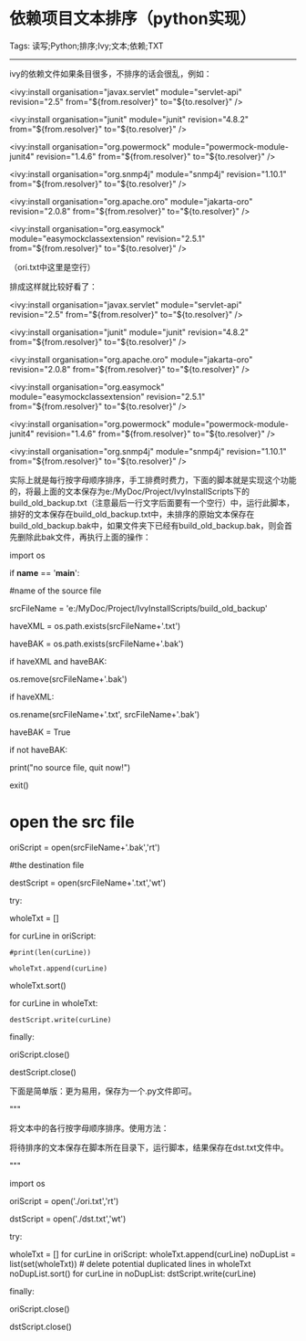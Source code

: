 # 依赖项目文本排序（python实现）
Tags: 读写;Python;排序;Ivy;文本;依赖;TXT

------

ivy的依赖文件如果条目很多，不排序的话会很乱，例如：

 <ivy:install organisation="javax.servlet" module="servlet-api" revision="2.5" from="${from.resolver}" to="${to.resolver}" /> 

 <ivy:install organisation="junit" module="junit" revision="4.8.2" from="${from.resolver}" to="${to.resolver}" /> 

 <ivy:install organisation="org.powermock" module="powermock-module-junit4" revision="1.4.6" from="${from.resolver}" to="${to.resolver}" /> 

 <ivy:install organisation="org.snmp4j" module="snmp4j" revision="1.10.1" from="${from.resolver}" to="${to.resolver}" />  

 <ivy:install organisation="org.apache.oro" module="jakarta-oro" revision="2.0.8" from="${from.resolver}" to="${to.resolver}" /> 

 <ivy:install organisation="org.easymock" module="easymockclassextension" revision="2.5.1" from="${from.resolver}" to="${to.resolver}" /> 

 （ori.txt中这里是空行） 

排成这样就比较好看了：

 <ivy:install organisation="javax.servlet" module="servlet-api" revision="2.5" from="${from.resolver}" to="${to.resolver}" /> 

 <ivy:install organisation="junit" module="junit" revision="4.8.2" from="${from.resolver}" to="${to.resolver}" /> 

 <ivy:install organisation="org.apache.oro" module="jakarta-oro" revision="2.0.8" from="${from.resolver}" to="${to.resolver}" /> 

 <ivy:install organisation="org.easymock" module="easymockclassextension" revision="2.5.1" from="${from.resolver}" to="${to.resolver}" /> 

 <ivy:install organisation="org.powermock" module="powermock-module-junit4" revision="1.4.6" from="${from.resolver}" to="${to.resolver}" /> 

 <ivy:install organisation="org.snmp4j" module="snmp4j" revision="1.10.1" from="${from.resolver}" to="${to.resolver}" /> 

 

实际上就是每行按字母顺序排序，手工排费时费力，下面的脚本就是实现这个功能的，将最上面的文本保存为e:/MyDoc/Project/IvyInstallScripts下的build_old_backup.txt（注意最后一行文字后面要有一个空行）中，运行此脚本，排好的文本保存在build_old_backup.txt中，未排序的原始文本保存在build_old_backup.bak中，如果文件夹下已经有build_old_backup.bak，则会首先删除此bak文件，再执行上面的操作：

 import os 

 if __name__ == '__main__': 

  #name of the source file 

  srcFileName = 'e:/MyDoc/Project/IvyInstallScripts/build_old_backup' 

  haveXML = os.path.exists(srcFileName+'.txt') 

  haveBAK = os.path.exists(srcFileName+'.bak') 

  if haveXML and haveBAK: 

   os.remove(srcFileName+'.bak') 

  if haveXML: 

   os.rename(srcFileName+'.txt', srcFileName+'.bak') 

   haveBAK = True 

  if not haveBAK: 

   print("no source file, quit now!") 

   exit() 

  # open the src file 

  oriScript = open(srcFileName+'.bak','rt') 

  #the destination file 

  destScript = open(srcFileName+'.txt','wt') 

  try: 

   wholeTxt = [] 

   for curLine in oriScript: 

    #print(len(curLine)) 

    wholeTxt.append(curLine) 

   wholeTxt.sort() 

   for curLine in wholeTxt: 

    destScript.write(curLine) 

  finally: 

   oriScript.close() 

   destScript.close() 

 

下面是简单版：更为易用，保存为一个.py文件即可。

 """ 

  将文本中的各行按字母顺序排序。使用方法： 

  将待排序的文本保存在脚本所在目录下，运行脚本，结果保存在dst.txt文件中。 

 """ 

 import os 

 oriScript = open('./ori.txt','rt') 

 dstScript = open('./dst.txt','wt') 

 try: 

  wholeTxt = [] 
 for curLine in oriScript: 
  wholeTxt.append(curLine) 
 noDupList = list(set(wholeTxt)) # delete potential duplicated lines in wholeTxt 
 noDupList.sort() 
 for curLine in noDupList: 
  dstScript.write(curLine) 

 finally: 

  oriScript.close() 

  dstScript.close()
